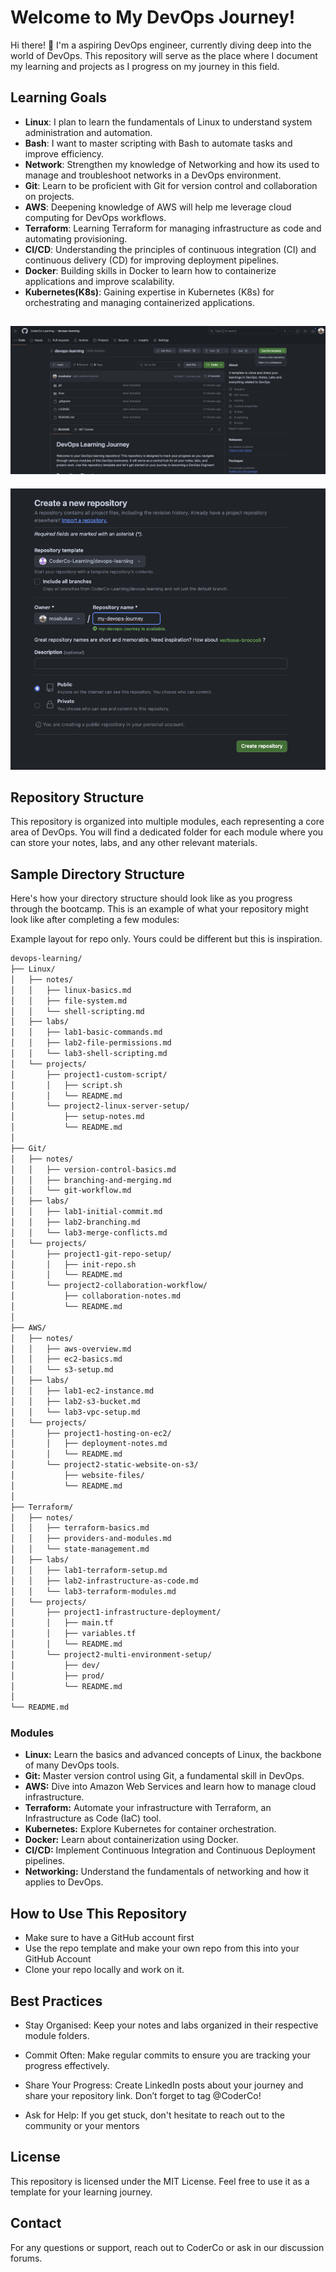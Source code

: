 # Welcome to My DevOps Journey!

Hi there! 👋 I'm a aspiring DevOps engineer, currently diving deep into the world of DevOps. This repository will serve as the place where I document my learning and projects as I progress on my journey in this field.

## Learning Goals
* **Linux**: I plan to learn the fundamentals of Linux to understand system administration and automation.
* **Bash**: I want to master scripting with Bash to automate tasks and improve efficiency.
*	**Network**: Strengthen my knowledge of Networking and how its used to manage and troubleshoot networks in a DevOps environment.
*	**Git**: Learn to be proficient with Git for version control and collaboration on projects.
*	**AWS**: Deepening knowledge of AWS will help me leverage cloud computing for DevOps workflows.
*	**Terraform**: Learning Terraform for managing infrastructure as code and automating provisioning.
*	**CI/CD**: Understanding the principles of continuous integration (CI) and continuous delivery (CD) for improving deployment pipelines.
*	**Docker**: Building skills in Docker to learn how to containerize applications and improve scalability.
*	**Kubernetes(K8s)**: Gaining expertise in Kubernetes (K8s) for orchestrating and managing containerized applications.


![UseTemplate](./images/UseTemplate.png)
-------
![UseTemplate](./images/Createrepo.png)

## Repository Structure

This repository is organized into multiple modules, each representing a core area of DevOps. You will find a dedicated folder for each module where you can store your notes, labs, and any other relevant materials.

## Sample Directory Structure

Here's how your directory structure should look like as you progress through the bootcamp. This is an example of what your repository might look like after completing a few modules:

Example layout for repo only. Yours could be different but this is inspiration. 

```bash
devops-learning/
├── Linux/
│   ├── notes/
│   │   ├── linux-basics.md
│   │   ├── file-system.md
│   │   └── shell-scripting.md
│   ├── labs/
│   │   ├── lab1-basic-commands.md
│   │   ├── lab2-file-permissions.md
│   │   └── lab3-shell-scripting.md
│   └── projects/
│       ├── project1-custom-script/
│       │   ├── script.sh
│       │   └── README.md
│       └── project2-linux-server-setup/
│           ├── setup-notes.md
│           └── README.md
│
├── Git/
│   ├── notes/
│   │   ├── version-control-basics.md
│   │   ├── branching-and-merging.md
│   │   └── git-workflow.md
│   ├── labs/
│   │   ├── lab1-initial-commit.md
│   │   ├── lab2-branching.md
│   │   └── lab3-merge-conflicts.md
│   └── projects/
│       ├── project1-git-repo-setup/
│       │   ├── init-repo.sh
│       │   └── README.md
│       └── project2-collaboration-workflow/
│           ├── collaboration-notes.md
│           └── README.md
│
├── AWS/
│   ├── notes/
│   │   ├── aws-overview.md
│   │   ├── ec2-basics.md
│   │   └── s3-setup.md
│   ├── labs/
│   │   ├── lab1-ec2-instance.md
│   │   ├── lab2-s3-bucket.md
│   │   └── lab3-vpc-setup.md
│   └── projects/
│       ├── project1-hosting-on-ec2/
│       │   ├── deployment-notes.md
│       │   └── README.md
│       └── project2-static-website-on-s3/
│           ├── website-files/
│           └── README.md
│
├── Terraform/
│   ├── notes/
│   │   ├── terraform-basics.md
│   │   ├── providers-and-modules.md
│   │   └── state-management.md
│   ├── labs/
│   │   ├── lab1-terraform-setup.md
│   │   ├── lab2-infrastructure-as-code.md
│   │   └── lab3-terraform-modules.md
│   └── projects/
│       ├── project1-infrastructure-deployment/
│       │   ├── main.tf
│       │   ├── variables.tf
│       │   └── README.md
│       └── project2-multi-environment-setup/
│           ├── dev/
│           ├── prod/
│           └── README.md
│
└── README.md
```

### Modules

- **Linux:** Learn the basics and advanced concepts of Linux, the backbone of many DevOps tools.
- **Git:** Master version control using Git, a fundamental skill in DevOps.
- **AWS:** Dive into Amazon Web Services and learn how to manage cloud infrastructure.
- **Terraform:** Automate your infrastructure with Terraform, an Infrastructure as Code (IaC) tool.
- **Kubernetes:** Explore Kubernetes for container orchestration.
- **Docker:** Learn about containerization using Docker.
- **CI/CD:** Implement Continuous Integration and Continuous Deployment pipelines.
- **Networking:** Understand the fundamentals of networking and how it applies to DevOps.

## How to Use This Repository

- Make sure to have a GitHub account first
- Use the repo template and make your own repo from this into your GitHub Account
- Clone your repo locally and work on it.

## Best Practices

- Stay Organised: Keep your notes and labs organized in their respective module folders.
- Commit Often: Make regular commits to ensure you are tracking your progress effectively.

- Share Your Progress: Create LinkedIn posts about your journey and share your repository link. Don’t forget to tag @CoderCo!

- Ask for Help: If you get stuck, don't hesitate to reach out to the community or your mentors

## License

This repository is licensed under the MIT License. Feel free to use it as a template for your learning journey.

## Contact
For any questions or support, reach out to CoderCo or ask in our discussion forums.
